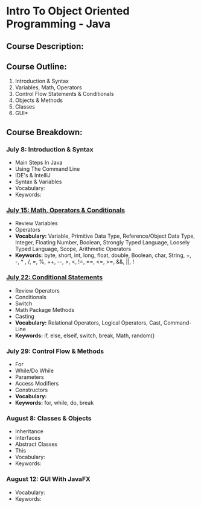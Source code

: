 # Intro To Object Oriented Programming - Java 

## Course Description:

## Course Outline:
1. Introduction & Syntax
2. Variables, Math, Operators 
3. Control Flow Statements & Conditionals
4. Objects & Methods
5. Classes
6. GUI*

## Course Breakdown:
### July 8:  Introduction & Syntax
- Main Steps In Java
- Using The Command Line
- IDE's & IntelliJ
- Syntax & Variables
- Vocabulary:
- Keywords:

### [July 15:  Math, Operators & Conditionals](https://github.com/compagnb/IntroToObjectOrientedProgramming-Java/blob/master/Week2_VariablesMathOperators.md) 
- Review Variables
- Operators
- **Vocabulary:** Variable, Primitive Data Type, Reference/Object Data Type, Integer, Floating Number, Boolean, Strongly Typed Language, Loosely Typed Language, Scope, Arithmetic Operators
- **Keywords:** byte, short, int, long, float, double, Boolean, char, String, +, -, * , /, =, %, ++, --, >, <, !=, ==, <=, >=, &&, ||,  !   

### [July 22:  Conditional Statements](https://github.com/compagnb/IntroToObjectOrientedProgramming-Java/blob/master/Week3_Conditionals.md)
- Review Operators
- Conditionals
- Switch
- Math Package Methods
- Casting
- **Vocabulary:** Relational Operators, Logical Operators, Cast, Command-Line
- **Keywords:** if, else, elseif, switch, break, Math, random()

### July 29:  Control Flow & Methods
- For
- While/Do While
- Parameters
- Access Modifiers
- Constructors
- **Vocabulary:**
- **Keywords:** for, while, do, break

### August 8:  Classes & Objects
- Inheritance
- Interfaces
- Abstract Classes
- This
- Vocabulary:
- Keywords:

### August 12:  GUI With JavaFX
- Vocabulary:
- Keywords:
